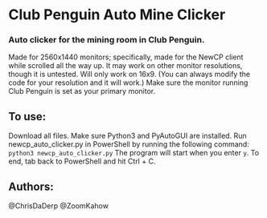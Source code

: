 # Club Penguin Auto Mine Clicker
### Auto clicker for the mining room in Club Penguin.
Made for 2560x1440 monitors; specifically, made for the NewCP client while scrolled all the way up. It may work on other monitor resolutions, though it is untested. Will only work on 16x9. (You can always modify the code for your resolution and it will work.)
Make sure the monitor running Club Penguin is set as your primary monitor.

## To use:
Download all files.
Make sure Python3 and PyAutoGUI are installed.
Run newcp_auto_clicker.py in PowerShell by running the following command: `python3 newcp_auto_clicker.py`
The program will start when you enter `y`. To end, tab back to PowerShell and hit Ctrl + C.

## Authors:
@ChrisDaDerp
@ZoomKahow
